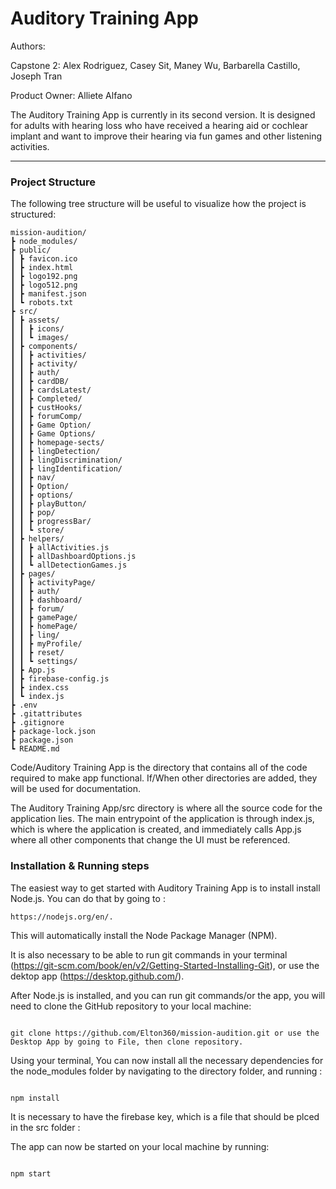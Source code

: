 # Auditory Training App

Authors:

Capstone 2: Alex Rodriguez, Casey Sit, Maney Wu, Barbarella Castillo, Joseph Tran

Product Owner: Alliete Alfano

The Auditory Training App is currently in its second version. It is designed for adults with
hearing loss who have received a hearing aid or cochlear implant and want to improve their hearing
via fun games and other listening activities.

---

### Project Structure

The following tree structure will be useful to visualize how the project is structured:

```
mission-audition/
┣ node_modules/
┣ public/
┃ ┣ favicon.ico
┃ ┣ index.html
┃ ┣ logo192.png
┃ ┣ logo512.png
┃ ┣ manifest.json
┃ ┗ robots.txt
┣ src/
┃ ┣ assets/
┃ ┃ ┣ icons/
┃ ┃ ┗ images/
┃ ┣ components/
┃ ┃ ┣ activities/
┃ ┃ ┣ activity/
┃ ┃ ┣ auth/
┃ ┃ ┣ cardDB/
┃ ┃ ┣ cardsLatest/
┃ ┃ ┣ Completed/
┃ ┃ ┣ custHooks/
┃ ┃ ┣ forumComp/
┃ ┃ ┣ Game Option/
┃ ┃ ┣ Game Options/
┃ ┃ ┣ homepage-sects/
┃ ┃ ┣ lingDetection/
┃ ┃ ┣ lingDiscrimination/
┃ ┃ ┣ lingIdentification/
┃ ┃ ┣ nav/
┃ ┃ ┣ Option/
┃ ┃ ┣ options/
┃ ┃ ┣ playButton/
┃ ┃ ┣ pop/
┃ ┃ ┣ progressBar/
┃ ┃ ┗ store/
┃ ┣ helpers/
┃ ┃ ┣ allActivities.js
┃ ┃ ┣ allDashboardOptions.js
┃ ┃ ┗ allDetectionGames.js
┃ ┣ pages/
┃ ┃ ┣ activityPage/
┃ ┃ ┣ auth/
┃ ┃ ┣ dashboard/
┃ ┃ ┣ forum/
┃ ┃ ┣ gamePage/
┃ ┃ ┣ homePage/
┃ ┃ ┣ ling/
┃ ┃ ┣ myProfile/
┃ ┃ ┣ reset/
┃ ┃ ┗ settings/
┃ ┣ App.js
┃ ┣ firebase-config.js
┃ ┣ index.css
┃ ┗ index.js
┣ .env
┣ .gitattributes
┣ .gitignore
┣ package-lock.json
┣ package.json
┗ README.md
```

Code/Auditory Training App is the directory that contains all of the code required to make app functional. If/When other directories are added, they will be used for documentation.

The Auditory Training App/src directory is where all the source code for the application lies. The main entrypoint of the application is through index.js, which is where the application is created, and immediately calls App.js where all other components that change the UI must be referenced.

### Installation & Running steps

The easiest way to get started with Auditory Training App is to install install Node.js. You can do that by going to :

```
https://nodejs.org/en/.
```

This will automatically install the Node Package Manager (NPM).

It is also necessary to be able to run git commands in your terminal (https://git-scm.com/book/en/v2/Getting-Started-Installing-Git), or use the dektop app (https://desktop.github.com/).

After Node.js is installed, and you can run git commands/or the app, you will need to clone the GitHub repository to your local machine:

```

git clone https://github.com/Elton360/mission-audition.git or use the Desktop App by going to File, then clone repository.

```

Using your terminal, You can now install all the necessary dependencies for the node_modules folder by navigating to the directory folder, and running :

```

npm install

```

It is necessary to have the firebase key, which is a file that should be plced in the src folder :

The app can now be started on your local machine by running:

```

npm start

```
